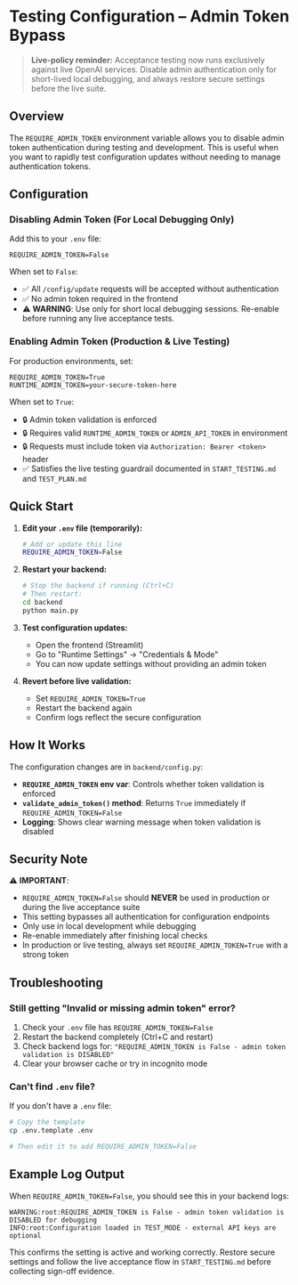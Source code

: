 # Testing Configuration – Admin Token Bypass

> **Live-policy reminder:** Acceptance testing now runs exclusively against live OpenAI services. Disable admin authentication only for short-lived local debugging, and always restore secure settings before the live suite.

## Overview

The `REQUIRE_ADMIN_TOKEN` environment variable allows you to disable admin token authentication during testing and development. This is useful when you want to rapidly test configuration updates without needing to manage authentication tokens.

## Configuration

### Disabling Admin Token (For Local Debugging Only)

Add this to your `.env` file:

```env
REQUIRE_ADMIN_TOKEN=False
```

When set to `False`:
- ✅ All `/config/update` requests will be accepted without authentication
- ✅ No admin token required in the frontend
- ⚠️ **WARNING**: Use only for short local debugging sessions. Re-enable before running any live acceptance tests.

### Enabling Admin Token (Production & Live Testing)

For production environments, set:

```env
REQUIRE_ADMIN_TOKEN=True
RUNTIME_ADMIN_TOKEN=your-secure-token-here
```

When set to `True`:
- 🔒 Admin token validation is enforced
- 🔒 Requires valid `RUNTIME_ADMIN_TOKEN` or `ADMIN_API_TOKEN` in environment
- 🔒 Requests must include token via `Authorization: Bearer <token>` header
- ✅ Satisfies the live testing guardrail documented in `START_TESTING.md` and `TEST_PLAN.md`

## Quick Start

1. **Edit your `.env` file (temporarily):**
   ```bash
   # Add or update this line
   REQUIRE_ADMIN_TOKEN=False
   ```

2. **Restart your backend:**
   ```bash
   # Stop the backend if running (Ctrl+C)
   # Then restart:
   cd backend
   python main.py
   ```

3. **Test configuration updates:**
   - Open the frontend (Streamlit)
   - Go to "Runtime Settings" → "Credentials & Mode"
   - You can now update settings without providing an admin token

4. **Revert before live validation:**
   - Set `REQUIRE_ADMIN_TOKEN=True`
   - Restart the backend again
   - Confirm logs reflect the secure configuration

## How It Works

The configuration changes are in `backend/config.py`:

- **`REQUIRE_ADMIN_TOKEN` env var**: Controls whether token validation is enforced
- **`validate_admin_token()` method**: Returns `True` immediately if `REQUIRE_ADMIN_TOKEN=False`
- **Logging**: Shows clear warning message when token validation is disabled

## Security Note

⚠️ **IMPORTANT**: 
- `REQUIRE_ADMIN_TOKEN=False` should **NEVER** be used in production or during the live acceptance suite
- This setting bypasses all authentication for configuration endpoints
- Only use in local development while debugging
- Re-enable immediately after finishing local checks
- In production or live testing, always set `REQUIRE_ADMIN_TOKEN=True` with a strong token

## Troubleshooting

### Still getting "Invalid or missing admin token" error?

1. Check your `.env` file has `REQUIRE_ADMIN_TOKEN=False`
2. Restart the backend completely (Ctrl+C and restart)
3. Check backend logs for: `"REQUIRE_ADMIN_TOKEN is False - admin token validation is DISABLED"`
4. Clear your browser cache or try in incognito mode

### Can't find `.env` file?

If you don't have a `.env` file:
```bash
# Copy the template
cp .env.template .env

# Then edit it to add REQUIRE_ADMIN_TOKEN=False
```

## Example Log Output

When `REQUIRE_ADMIN_TOKEN=False`, you should see this in your backend logs:

```
WARNING:root:REQUIRE_ADMIN_TOKEN is False - admin token validation is DISABLED for debugging
INFO:root:Configuration loaded in TEST_MODE - external API keys are optional
```

This confirms the setting is active and working correctly. Restore secure settings and follow the live acceptance flow in `START_TESTING.md` before collecting sign-off evidence.

